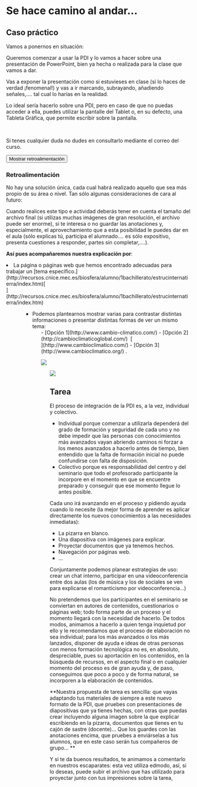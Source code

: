 
# Se hace camino al andar...

## Caso práctico

Vamos a ponernos en situación:

Queremos comenzar a usar la PDI y lo vamos a hacer sobre una presentación de PowerPoint, bien ya hecha o realizada para la clase que vamos a dar.

Vas a exponer la presentación como si estuvieses en clase (si lo haces de verdad ¡fenomenal!) y vas a ir marcando, subrayando, añadiendo señales,.... tal cual lo harías en la realidad.

Lo ideal sería hacerlo sobre una PDI, pero en caso de que no puedas acceder a ella, puedes utilizar la pantalle del Tablet o, en su defecto, una Tableta Gráfica, que permite escribir sobre la pantalla.

 

Si tenes cualquier duda no dudes en consultarlo mediante el correo del curso.

<script type="text/javascript">var feedbackquesFeedback0b50text = "Mostrar retroalimentación";</script><input class="feedbackbutton" name="toggle-feedback-quesFeedback0b50" onclick="$exe.toggleFeedback(this,true);return false" type="button" value="Mostrar retroalimentación"/>

### Retroalimentación

No hay una solución única, cada cual habrá realizado aquello que sea más propio de su área o nivel. Tan sólo algunas consideraciones de cara al futuro:

Cuando realices este tipo e actividad deberás tener en cuenta el tamaño del archivo final (si utilizas muchas imágenes de gran resolución, el archivo puede ser enorme), si te interesa o no guardar las anotaciones y, especialmente, el aprovechamiento que a esta posibilidad le puedes dar en el aula (sólo explicas tú, participa el alumnado.... es sólo expositivo, presenta cuestiones a responder, partes sin completar,....).

**Así pues acompañaremos nuestra explicación por**:

<li>La página o páginas web que hemos encontrado adecuadas para trabajar un [tema específico.](http://recursos.cnice.mec.es/biosfera/alumno/1bachillerato/estrucinternatierra/index.htm)[<br/>](http://recursos.cnice.mec.es/biosfera/alumno/1bachillerato/estrucinternatierra/index.htm)
<ul style="text-align: left;">
<ul>
<ul>
<li>Podemos plantearnos mostrar varias para contrastar distintas informaciones o presentar distintas formas de ver un mismo tema:
<ul>
- [Opción 1](http://www.cambio-climatico.com/)
- [Opción 2](http://cambioclimaticoglobal.com/)  [<br/>](http://www.cambioclimatico.com/)
- [Opción 3](http://www.cambioclimatico.org/)
.

![](http://farm4.staticflickr.com/3120/2692346829_1ee5045ab2.jpg)
<ul>

![](http://l.yimg.com/g/images/cc_icon_attribution_small.gif)

## Tarea

El proceso de integración de la PDI es, a la vez, individual y colectivo.

- Individual porque comenzar a utilizarla dependerá del grado de formación y seguridad de cada uno y no debe impedir que las personas con conocimientos más avanzados vayan abriendo caminos ni forzar a los menos avanzados a hacerlo antes de tiempo, bien entendido que la falta de formación inicial no puede confundirse con falta de disposición.
- Colectivo porque es responsabilidad del centro y del seminario que todo el profesorado participante la incorpore en el momento en que se encuentre preparado y conseguir que ese momento llegue lo antes posible.

Cada uno irá avanzando en el proceso y pidiendo ayuda cuando lo necesite (la mejor forma de aprender es aplicar directamente los nuevos conocimientos a las necesidades inmediatas):

- La pizarra en blanco.
- Una diapositiva con imágenes para explicar.
- Proyectar documentos que ya tenemos hechos.
- Navegación por páginas web.
- ...

Conjuntamente podemos planear estrategias de uso: crear un chat interno, participar en una videoconferencia entre dos aulas (los de música y los de sociales se ven para explicarse el romanticismo por videoconferencia...)

No pretendemos que los participantes en el seminario se conviertan en autores de contenidos, cuestionarios o páginas web; todo forma parte de un proceso y el momento llegará con la necesidad de hacerlo. De todos modos, animamos a hacerlo a quien tenga inquietud por ello y le recomendamos que el proceso de elaboración no sea individual; para los más avanzados o los más lanzados, disponer de ayuda e ideas de otras personas con menos formación tecnológica no es, en absoluto, despreciable, pues su aportación en los contenidos, en la búsqueda de recursos, en el aspecto final o en cualquier momento del proceso es de gran ayuda y, de paso, conseguimos que poco a poco y de forma natural, se incorporen a la elaboración de contenidos.

**Nuestra propuesta de tarea es sencilla: que vayas adaptando tus materiales de siempre a este nuevo formato de la PDI, que pruebes con presentaciones de diapositivas que ya tienes hechas, con otras que puedas crear incluyendo alguna imagen sobre la que explicar escribiendo en la pizarra, documentos que tienes en tu cajón de sastre (docente)... Que los guardes con las anotaciones encima, que pruebes a enviárselas a tus alumnos, que en este caso serán tus compañeros de grupo... **

Y si te da buenos resultados, te animamos a comentarlo en nuestros escaparates: esta vez utiliza edmodo, así, si lo deseas, puede subir el archivo que has utilizado para proyectar junto con tus impresiones sobre la tarea,

